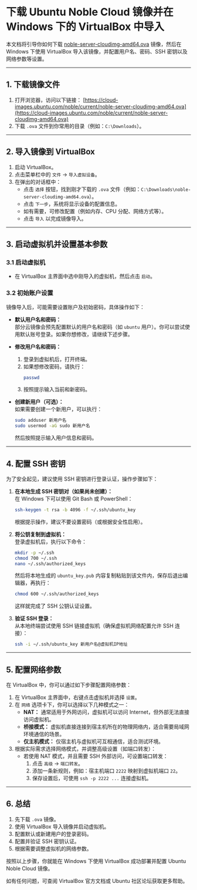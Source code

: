 # 下载 Ubuntu Noble Cloud 镜像并在 Windows 下的 VirtualBox 中导入

本文档将引导你如何下载 [noble-server-cloudimg-amd64.ova](https://cloud-images.ubuntu.com/noble/current/noble-server-cloudimg-amd64.ova) 镜像，然后在 Windows 下使用 VirtualBox 导入该镜像，并配置用户名、密码、SSH 密钥以及网络参数等设置。

---

## 1. 下载镜像文件

1. 打开浏览器，访问以下链接：
   [https://cloud-images.ubuntu.com/noble/current/noble-server-cloudimg-amd64.ova](https://cloud-images.ubuntu.com/noble/current/noble-server-cloudimg-amd64.ova)
2. 下载 `.ova` 文件到你常用的目录（例如：`C:\Downloads`）。

---

## 2. 导入镜像到 VirtualBox

1. 启动 VirtualBox。
2. 点击菜单栏中的 `文件` -> `导入虚拟设备`。
3. 在弹出的对话框中：
   - 点击 `选择` 按钮，找到刚才下载的 `.ova` 文件（例如：`C:\Downloads\noble-server-cloudimg-amd64.ova`）。
   - 点击 `下一步`，系统将显示设备的配置信息。
   - 如有需要，可修改配置（例如内存、CPU 分配、网络方式等）。
   - 点击 `导入` 以完成镜像导入。

---

## 3. 启动虚拟机并设置基本参数

### 3.1 启动虚拟机

- 在 VirtualBox 主界面中选中刚导入的虚拟机，然后点击 `启动`。

### 3.2 初始账户设置

镜像导入后，可能需要设置账户及初始密码，具体操作如下：

- **默认用户名和密码：**  
  部分云镜像会预先配置默认的用户名和密码（如 `ubuntu` 用户）。你可以尝试使用默认账号登录。如果你想修改，请继续下述步骤。

- **修改用户名和密码：**  
  1. 登录到虚拟机后，打开终端。
  2. 如果想修改密码，请执行：
     ```bash
     passwd
     ```
  3. 按照提示输入当前和新密码。

- **创建新用户（可选）：**  
  如果需要创建一个新用户，可以执行：
  ```bash
  sudo adduser 新用户名
  sudo usermod -aG sudo 新用户名
  ```
  然后按照提示输入用户信息和密码。

---

## 4. 配置 SSH 密钥

为了安全起见，建议使用 SSH 密钥进行登录认证，操作步骤如下：

1. **在本地生成 SSH 密钥对（如果尚未创建）：**  
   在 Windows 下可以使用 Git Bash 或 PowerShell：
   ```bash
   ssh-keygen -t rsa -b 4096 -f ~/.ssh/ubuntu_key
   ```
   根据提示操作，建议不要设置密码（或根据安全性启用）。

2. **将公钥复制到虚拟机：**  
   登录虚拟机后，执行以下命令：
   ```bash
   mkdir -p ~/.ssh
   chmod 700 ~/.ssh
   nano ~/.ssh/authorized_keys
   ```
   然后将本地生成的 `ubuntu_key.pub` 内容复制粘贴到该文件内，保存后退出编辑器，再执行：
   ```bash
   chmod 600 ~/.ssh/authorized_keys
   ```
   这样就完成了 SSH 公钥认证设置。

3. **验证 SSH 登录：**  
   从本地终端尝试使用 SSH 链接虚拟机（确保虚拟机网络配置允许 SSH 连接）：
   ```bash
   ssh -i ~/.ssh/ubuntu_key 新用户名@虚拟机IP地址
   ```

---

## 5. 配置网络参数

在 VirtualBox 中，你可以通过如下步骤配置网络参数：

1. 在 VirtualBox 主界面中，右键点击虚拟机并选择 `设置`。
2. 在 `网络` 选项卡下，你可以选择以下几种模式之一：
   - **NAT：** 通常适用于外网访问，虚拟机可以访问 Internet，但外部无法直接访问虚拟机。
   - **桥接模式：** 虚拟机直接连接到宿主机所在的物理网络内，适合需要局域网环境通信的场景。
   - **仅主机模式：** 仅宿主机与虚拟机可互相通信，适合测试环境。
3. 根据实际需求选择网络模式，并调整高级设置（如端口转发）：
   - 若使用 NAT 模式，并且需要 SSH 外部访问，可设置端口转发：
     1. 点击 `高级` -> `端口转发`。
     2. 添加一条新规则，例如：宿主机端口 `2222` 映射到虚拟机端口 `22`。
     3. 保存设置后，可使用 `ssh -p 2222 ...` 连接虚拟机。

---

## 6. 总结

1. 先下载 `.ova` 镜像。
2. 使用 VirtualBox 导入镜像并启动虚拟机。
3. 配置默认或新建用户的登录密码。
4. 配置并验证 SSH 密钥认证。
5. 根据需要调整虚拟机的网络参数。

按照以上步骤，你就能在 Windows 下使用 VirtualBox 成功部署并配置 Ubuntu Noble Cloud 镜像。

如有任何问题，可查阅 VirtualBox 官方文档或 Ubuntu 社区论坛获取更多帮助。
